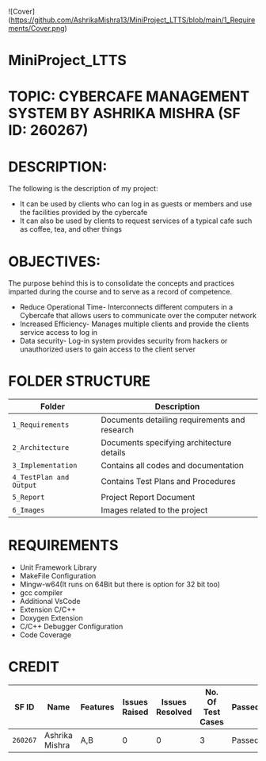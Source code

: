 ![Cover] (https://github.com/AshrikaMishra13/MiniProject_LTTS/blob/main/1_Requirements/Cover.png)
# MiniProject_LTTS
# TOPIC: CYBERCAFE MANAGEMENT SYSTEM BY ASHRIKA MISHRA (SF ID: 260267)
# DESCRIPTION: 
The following is the description of my project:
- It can be used by clients who can log in as guests or members and use the facilities provided by the cybercafe
- It can also be used by clients to request services of a typical cafe such as coffee, tea, and other things

# OBJECTIVES: 
The purpose behind this is to consolidate the concepts and practices imparted during the course and to serve as a record of competence. 
- Reduce Operational Time- Interconnects different computers in a Cybercafe that allows users to communicate over the computer network
- Increased Efficiency- Manages multiple clients and provide the clients service access to log in
- Data security- Log-in system provides security from hackers or unauthorized users to gain access to the client server

# FOLDER STRUCTURE
| Folder | Description |
| --- | --- |
| `1_Requirements` | Documents detailing requirements and research |
| `2_Architecture` | Documents specifying architecture details |
| `3_Implementation` | Contains all codes and documentation |
| `4_TestPlan and Output` | Contains Test Plans and Procedures |
| `5_Report` | Project Report Document |
| `6_Images` | Images related to the project |

# REQUIREMENTS
- Unit Framework Library
- MakeFile Configuration
- Mingw-w64(It runs on 64Bit but there is option for 32 bit too)
- gcc compiler
- Additional VsCode
- Extension C/C++
- Doxygen Extension
- C/C++ Debugger Configuration
- Code Coverage

# CREDIT
| SF ID | Name |Features | Issues Raised | Issues Resolved | No. Of Test Cases |Passed |
| --- | --- | --- | --- | --- | --- | --- |
| `260267`| Ashrika Mishra | A,B | 0 | 0 | 3 |Passed |

